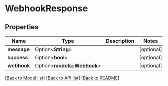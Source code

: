# WebhookResponse

## Properties

Name | Type | Description | Notes
------------ | ------------- | ------------- | -------------
**message** | Option<**String**> |  | [optional]
**success** | Option<**bool**> |  | [optional]
**webhook** | Option<[**models::Webhook**](Webhook.md)> |  | [optional]

[[Back to Model list]](../README.md#documentation-for-models) [[Back to API list]](../README.md#documentation-for-api-endpoints) [[Back to README]](../README.md)


